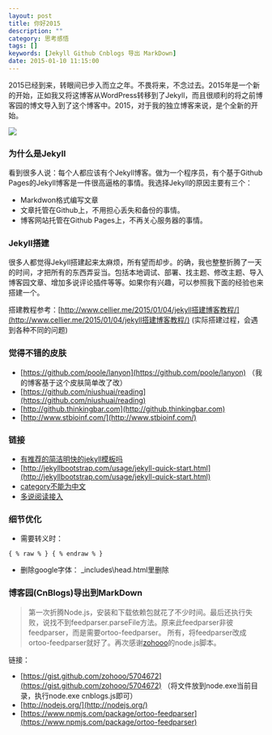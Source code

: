 ```yaml
---
layout: post
title: 你好2015
description: ""
category: 思考感悟
tags: []
keywords: [Jekyll Github Cnblogs 导出 MarkDown]
date: 2015-01-10 11:15:00
---
```


2015已经到来，转眼间已步入而立之年。不畏将来，不念过去。2015年是一个新的开始，正如我又将这博客从WordPress转移到了Jekyll，而且很顺利的将之前博客园的博文导入到了这个博客中。2015，对于我的独立博客来说，是个全新的开始。

<!-- more -->

![](http://cms.csdnimg.cn/articlev1/uploads/allimg/120710/119_120710082430_1.jpg)

### 为什么是Jekyll

看到很多人说：每个人都应该有个Jekyll博客。做为一个程序员，有个基于Github Pages的Jekyll博客是一件很高逼格的事情。我选择Jekyll的原因主要有三个：

 * Markdwon格式编写文章
 * 文章托管在Github上，不用担心丢失和备份的事情。
 * 博客网站托管在Github Pages上，不再关心服务器的事情。

### Jekyll搭建

很多人都觉得Jekyll搭建起来太麻烦，所有望而却步。的确，我也整整折腾了一天的时间，才把所有的东西弄妥当。包括本地调试、部署、找主题、修改主题、导入博客园文章、增加多说评论插件等等。如果你有兴趣，可以参照我下面的经验也来搭建一个。

搭建教程参考：[http://www.cellier.me/2015/01/04/jekyll搭建博客教程/](http://www.cellier.me/2015/01/04/jekyll搭建博客教程/)  (实际搭建过程，会遇到各种不同的问题)

### 觉得不错的皮肤
* [https://github.com/poole/lanyon](https://github.com/poole/lanyon) （我的博客基于这个皮肤简单改了改）
* [https://github.com/niushuai/reading](https://github.com/niushuai/reading)
* [http://github.thinkingbar.com](http://github.thinkingbar.com)
* [http://www.stbioinf.com/](http://www.stbioinf.com/)
 
### 链接
* [有推荐的简洁明快的jekyll模板吗](http://www.zhihu.com/question/20223939 )
* [http://jekyllbootstrap.com/usage/jekyll-quick-start.html](http://jekyllbootstrap.com/usage/jekyll-quick-start.html)
* [category不能为中文](http://nanqi.info/blog/2012/11/16/jekyll/)
* [多说阅读接入](http://www.ituring.com.cn/article/114888)
 
### 细节优化

 * 需要转义时：

```
{ % raw % } { % endraw % }
```
 * 删除google字体：  _includes\head.html里删除
 
### 博客园(CnBlogs)导出到MarkDown

> 第一次折腾Node.js，安装和下载依赖包就花了不少时间。最后还执行失败，说找不到feedparser.parseFile方法。原来此feedparser非彼feedparser，而是需要ortoo-feedparser。
所有，将feedparser改成ortoo-feedparser就好了。再次感谢[zohooo](https://gist.github.com/zohooo)的node.js脚本。

链接：

 * [https://gist.github.com/zohooo/5704672](https://gist.github.com/zohooo/5704672)  （将文件放到node.exe当前目录，执行node.exe cnblogs.js即可）
 * [http://nodejs.org/](http://nodejs.org/)
 * [https://www.npmjs.com/package/ortoo-feedparser](https://www.npmjs.com/package/ortoo-feedparser)

